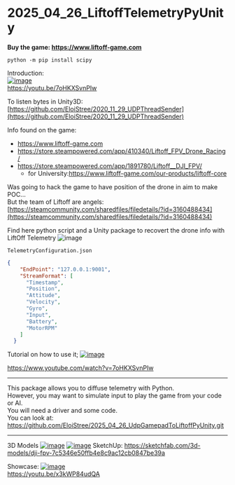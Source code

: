 # 2025_04_26_LiftoffTelemetryPyUnity

**Buy the game: https://www.liftoff-game.com**

`python -m pip install scipy`

Introduction:  
[![image](https://github.com/user-attachments/assets/290111f1-cbaa-4790-aff1-4a368cf2e4cb)](https://youtu.be/7oHKXSvnPIw)  
https://youtu.be/7oHKXSvnPIw  

To listen bytes in Unity3D:  
[https://github.com/EloiStree/2020_11_29_UDPThreadSender](https://github.com/EloiStree/2020_11_29_UDPThreadSender)  

Info found on the game:
- https://www.liftoff-game.com
- https://store.steampowered.com/app/410340/Liftoff_FPV_Drone_Racing/
- https://store.steampowered.com/app/1891780/Liftoff__DJI_FPV/
  - for University:https://www.liftoff-game.com/our-products/liftoff-core

Was going to hack the game to have position of the drone in aim to make POC...  
But the team of Liftoff are angels:  
[https://steamcommunity.com/sharedfiles/filedetails/?id=3160488434](https://steamcommunity.com/sharedfiles/filedetails/?id=3160488434)  

Find here python script and a Unity package to recovert the drone info with LiftOff Telemetry
![image](https://github.com/user-attachments/assets/f30fdd98-0699-4f90-ac37-0dddd1624958)

```
TelemetryConfiguration.json
```

``` json
{
    "EndPoint": "127.0.0.1:9001",
    "StreamFormat": [
      "Timestamp",
      "Position",
      "Attitude",
      "Velocity",
      "Gyro",
      "Input",
      "Battery",
      "MotorRPM"
    ]
  }
```

Tutorial on how to use it;
[![image](https://github.com/user-attachments/assets/bdcdb991-9cd2-4041-aa36-cdb63c4389e1)](https://www.youtube.com/watch?v=7oHKXSvnPIw)

https://www.youtube.com/watch?v=7oHKXSvnPIw


-------

This package allows you to diffuse telemetry with Python.  
However, you may want to simulate input to play the game from your code or AI.  
You will need a driver and some code.  
You can look at:   
https://github.com/EloiStree/2025_04_26_UdpGamepadToLiftoffPyUnity.git  


-------




3D Models
[![image](https://github.com/user-attachments/assets/fcb230d2-e749-47f1-b0cd-66d7acf3f46b)](https://sketchfab.com/3d-models/dji-fpv-7c5346e50ffb4e8c9ac12cb0847be39a)
[![image](https://github.com/user-attachments/assets/5efcc86e-7282-4a08-9962-8107267c046f)](https://sketchfab.com/3d-models/dji-fpv-7c5346e50ffb4e8c9ac12cb0847be39a)
SketchUp: https://sketchfab.com/3d-models/dji-fpv-7c5346e50ffb4e8c9ac12cb0847be39a



Showcase:
[![image](https://github.com/user-attachments/assets/ea9ec920-19a4-4f60-b1aa-d55d40a34453)](https://youtu.be/x3kWP84udQA)  
https://youtu.be/x3kWP84udQA  

